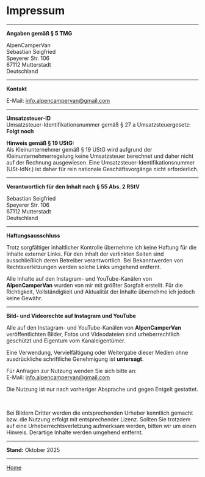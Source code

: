 # **Impressum**

---

**Angaben gemäß § 5 TMG**

AlpenCamperVan\
Sebastian Seigfried\
Speyerer Str. 106\
67112 Mutterstadt\
Deutschland

---

**Kontakt**

E-Mail: [info.alpencampervan@gmail.com](mailto:info.alpencampervan@gmail.com)  

---

**Umsatzsteuer-ID**\
Umsatzsteuer-Identifikationsnummer gemäß § 27 a Umsatzsteuergesetz:\
**Folgt noch**

**Hinweis gemäß § 19 UStG:**\
Als Kleinunternehmer gemäß § 19 UStG wird aufgrund der Kleinunternehmerregelung keine Umsatzsteuer berechnet und daher nicht auf der Rechnung ausgewiesen. Eine Umsatzsteuer-Identifikationsnummer (USt-IdNr.) ist daher für rein nationale Geschäftsvorgänge nicht erforderlich.

---

**Verantwortlich für den Inhalt nach § 55 Abs. 2 RStV**

Sebastian Seigfried\
Speyerer Str. 106\
67112 Mutterstadt\
Deutschland

---

**Haftungsausschluss**

Trotz sorgfältiger inhaltlicher Kontrolle übernehme ich keine Haftung für die Inhalte externer Links.
Für den Inhalt der verlinkten Seiten sind ausschließlich deren Betreiber verantwortlich. Bei Bekanntwerden von Rechtsverletzungen werden solche Links umgehend entfernt.

Alle Inhalte auf den Instagram- und YouTube-Kanälen von **AlpenCamperVan** wurden von mir mit größter Sorgfalt erstellt. Für die Richtigkeit, Vollständigkeit und Aktualität der Inhalte übernehme ich jedoch keine Gewähr.

---

**Bild- und Videorechte auf Instagram und YouTube**

Alle auf den Instagram- und YouTube-Kanälen von **AlpenCamperVan** veröffentlichten Bilder, Fotos und Videodateien sind urheberrechtlich geschützt und Eigentum vom Kanaleigentümer.

Eine Verwendung, Vervielfältigung oder Weitergabe dieser Medien ohne ausdrückliche schriftliche Genehmigung ist **untersagt**.

Für Anfragen zur Nutzung wenden Sie sich bitte an:  
E-Mail: [info.alpencampervan@gmail.com](mailto:info.alpencampervan@gmail.com)  

Die Nutzung ist nur nach vorheriger Absprache und gegen Entgelt gestattet.

<br>

Bei Bildern Dritter werden die entsprechenden Urheber kenntlich gemacht bzw. die Nutzung erfolgt mit entsprechender Lizenz. Sollten Sie trotzdem auf eine Urheberrechtsverletzung aufmerksam werden, bitten wir um einen Hinweis. Derartige Inhalte werden umgehend entfernt.

---

**Stand:** Oktober 2025

---

[Home](https://alpencampervan.github.io/home)
